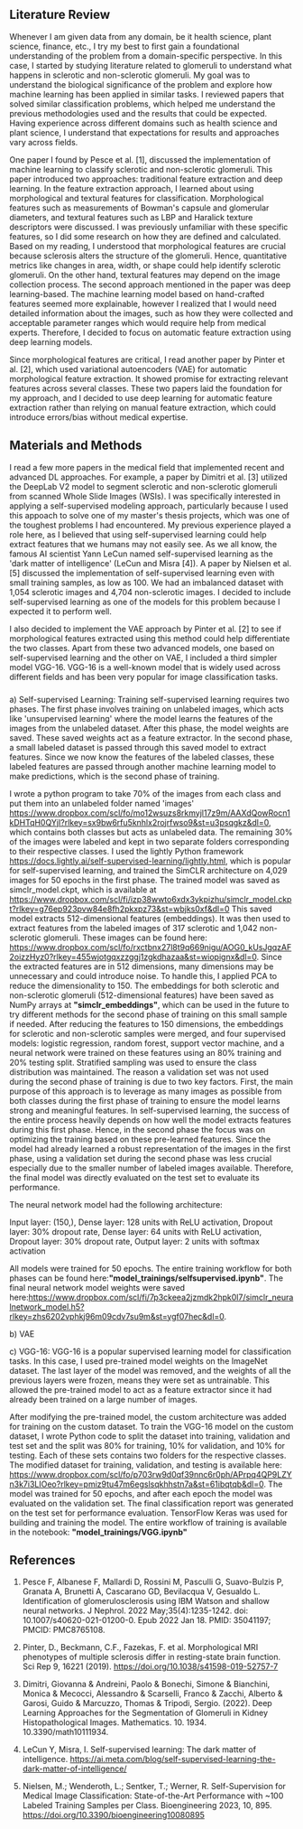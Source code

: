 ## Literature Review
Whenever I am given data from any domain, be it health science, plant science, finance, etc., I try my best to first gain a foundational understanding of the problem from a domain-specific perspective. In this case, I started by studying literature related to glomeruli to understand what happens in sclerotic and non-sclerotic glomeruli. My goal was to understand the biological significance of the problem and explore how machine learning has been applied in similar tasks. I reviewed papers that solved similar classification problems, which helped me understand the previous methodologies used and the results that could be expected. Having experience across different domains such as health science and plant science, I understand that expectations for results and approaches vary across fields.

One paper I found by Pesce et al. [1], discussed the implementation of machine learning to classify sclerotic and non-sclerotic glomeruli. This paper introduced two approaches: traditional feature extraction and deep learning. In the feature extraction approach, I learned about using morphological and textural features for classification. Morphological features such as measurements of Bowman's capsule and glomerular diameters, and textural features such as LBP and Haralick texture descriptors were discussed. I was previously unfamiliar with these specific features, so I did some research on how they are defined and calculated. Based on my reading, I understood that morphological features are crucial because sclerosis alters the structure of the glomeruli. Hence, quantitative metrics like changes in area, width, or shape could help identify sclerotic glomeruli. On the other hand, textural features may depend on the image collection process. The second approach mentioned in the paper was deep learning-based. The machine learning model based on hand-crafted features seemed more explainable, however I realized that I would need detailed information about the images, such as how they were collected and acceptable parameter ranges which would require help from medical experts. Therefore, I decided to focus on automatic feature extraction using deep learning models.

Since morphological features are critical, I read another paper by Pinter et al. [2], which used variational autoencoders (VAE) for automatic morphological feature extraction. It showed promise for extracting relevant features across several classes. These two papers laid the foundation for my approach, and I decided to use deep learning for automatic feature extraction rather than relying on manual feature extraction, which could introduce errors/bias without medical expertise.

## Materials and Methods

I read a few more papers in the medical field that implemented recent and advanced DL approaches. For example, a paper by Dimitri et al. [3] utilized the DeepLab V2 model to segment sclerotic and non-sclerotic glomeruli from scanned Whole Slide Images (WSIs). I was specifically interested in applying a self-supervised modeling approach, particularly because I used this appoach to solve one of my master's thesis projects, which was one of the toughest problems I had encountered. My previous experience played a role here, as I believed that using self-supervised learning could help extract features that we humans may not easily see. As we all know, the famous AI scientist Yann LeCun named self-supervised learning as the 'dark matter of intelligence' (LeCun and Misra [4]). A paper by Nielsen et al. [5] discussed the implementation of self-supervised learning even with small training samples, as low as 100. We had an imbalanced dataset with 1,054 sclerotic images and 4,704 non-sclerotic images. I decided to include self-supervised learning as one of the models for this problem because I expected it to perform well.

I also decided to implement the VAE approach by Pinter et al. [2] to see if morphological features extracted using this method could help differentiate the two classes. Apart from these two advanced models, one based on self-supervised learning and the other on VAE, I included a third simpler model VGG-16. VGG-16 is a well-known model that is widely used across different fields and has been very popular for image classification tasks.

###
a) Self-supervised Learning: Training self-supervised learning requires two phases. The first phase involves training on unlabeled images, which acts like 'unsupervised learning' where the model learns the features of the images from the unlabeled dataset. After this phase, the model weights are saved. These saved weights act as a feature extractor. In the second phase, a small labeled dataset is passed through this saved model to extract features. Since we now know the features of the labeled classes, these labeled features are passed through another machine learning model to make predictions, which is the second phase of training.

I wrote a python program to take 70% of the images from each class and put them into an unlabeled folder named 'images' https://www.dropbox.com/scl/fo/mo12wsuzs8rkmyjl17z9m/AAXdQowRocn1kDHTqH0QYjI?rlkey=sx9bw6rfu5knhlx2rojrfwso9&st=u3psqgkz&dl=0, which contains both classes but acts as unlabeled data. The remaining 30% of the images were labeled and kept in two separate folders corresponding to their respective classes. I used the lightly Python framework https://docs.lightly.ai/self-supervised-learning/lightly.html, which is popular for self-supervised learning, and trained the SimCLR architecture on 4,029 images for 50 epochs in the first phase. The trained model was saved as simclr_model.ckpt, which is available at https://www.dropbox.com/scl/fi/izp38wwto6xdx3ykpizhu/simclr_model.ckpt?rlkey=g76ep923pvw84e8fh2pkxpz73&st=wbjks0xf&dl=0  This saved model extracts 512-dimensional features (embeddings). It was then used to extract features from the labeled images of 317 sclerotic and 1,042 non-sclerotic glomeruli. These images can be found here: https://www.dropbox.com/scl/fo/rxctbnx27l8t9q669nigu/AOG0_kUsJgqzAF2oizzHyz0?rlkey=455wjotgqxzzggj1zgkdhazaa&st=wiopignx&dl=0. Since the extracted features are in 512 dimensions, many dimensions may be unnecessary and could introduce noise. To handle this, I applied PCA to reduce the dimensionality to 150. The embeddings for both sclerotic and non-sclerotic glomeruli (512-dimensional features) have been saved as NumPy arrays at **"simclr_embeddings"**, which can be used in the future to try different methods for the second phase of training on this small sample if needed. After reducing the features to 150 dimensions, the embeddings for sclerotic and non-sclerotic samples were merged, and four supervised models: logistic regression, random forest, support vector machine, and a neural network were trained on these features using an 80% training and 20% testing split. Stratified sampling was used to ensure the class distribution was maintained. The reason a validation set was not used during the second phase of training is due to two key factors. First, the main purpose of this approach is to leverage as many images as possible from both classes during the first phase of training to ensure the model learns strong and meaningful features. In self-supervised learning, the success of the entire process heavily depends on how well the model extracts features during this first phase. Hence, in the second phase the focus was on optimizing the training based on these pre-learned features. Since the model had already learned a robust representation of the images in the first phase, using a validation set during the second phase was less crucial especially due to the smaller number of labeled images available. Therefore, the final model was directly evaluated on the test set to evaluate its performance.

The neural network model had the following architecture:

Input layer: (150,), Dense layer: 128 units with ReLU activation, Dropout layer: 30% dropout rate, Dense layer: 64 units with ReLU activation, Dropout layer: 30% dropout rate, Output layer: 2 units with softmax activation

All models were trained for 50 epochs. The entire training workflow for both phases can be found here:**"model_trainings/selfsupervised.ipynb"**. The final neural network model weights were saved here:https://www.dropbox.com/scl/fi/7p3ckeea2jzmdk2hpk0l7/simclr_neuralnetwork_model.h5?rlkey=zhs6202vphkj96m09cdv7su9m&st=ygf07hec&dl=0. 


b) VAE

c) VGG-16: VGG-16 is a popular supervised learning model for classification tasks. In this case, I used pre-trained model weights on the ImageNet dataset. The last layer of the model was removed, and the weights of all the previous layers were frozen, means they were set as untrainable. This allowed the pre-trained model to act as a feature extractor since it had already been trained on a large number of images.

After modifying the pre-trained model, the custom architecture was added for training on the custom dataset. To train the VGG-16 model on the custom dataset, I wrote Python code to split the dataset into training, validation and test set and the split was 80% for training, 10% for validation, and 10% for testing. Each of these sets contains two folders for the respective classes. The modified dataset for training, validation, and testing is available here: https://www.dropbox.com/scl/fo/p703rw9d0qf39nnc6r0ph/APrpq4QP9LZYn3k7i3LIOeo?rlkey=pmiz9tu47m6egslsqkhhstn7a&st=61ibqtqb&dl=0.  The model was trained for 50 epochs, and after each epoch the model was evaluated on the validation set. The final classification report was generated on the test set for performance evaluation. TensorFlow Keras was used for building and training the model. The entire workflow of training is available in the notebook: **"model_trainings/VGG.ipynb"**

## References

1. Pesce F, Albanese F, Mallardi D, Rossini M, Pasculli G, Suavo-Bulzis P, Granata A, Brunetti A, Cascarano GD, Bevilacqua V, Gesualdo L. Identification of glomerulosclerosis using IBM Watson and shallow neural networks. J Nephrol. 2022 May;35(4):1235-1242. doi: 10.1007/s40620-021-01200-0. Epub 2022 Jan 18. PMID: 35041197; PMCID: PMC8765108.

2. Pinter, D., Beckmann, C.F., Fazekas, F. et al. Morphological MRI phenotypes of multiple sclerosis differ in resting-state brain function. Sci Rep 9, 16221 (2019). https://doi.org/10.1038/s41598-019-52757-7

3. Dimitri, Giovanna & Andreini, Paolo & Bonechi, Simone & Bianchini, Monica & Mecocci, Alessandro & Scarselli, Franco & Zacchi, Alberto & Garosi, Guido & Marcuzzo, Thomas & Tripodi, Sergio. (2022). Deep Learning Approaches for the Segmentation of Glomeruli in Kidney Histopathological Images. Mathematics. 10. 1934. 10.3390/math10111934. 

4. LeCun Y, Misra, I. Self-supervised learning: The dark matter of intelligence. https://ai.meta.com/blog/self-supervised-learning-the-dark-matter-of-intelligence/ 

5. Nielsen, M.; Wenderoth, L.; Sentker, T.; Werner, R. Self-Supervision for Medical Image Classification: State-of-the-Art Performance with ~100 Labeled Training Samples per Class. Bioengineering 2023, 10, 895. https://doi.org/10.3390/bioengineering10080895